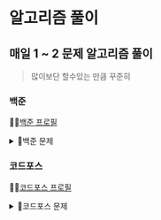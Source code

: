 # 알고리즘 풀이

## 매일 1 ~ 2 문제 알고리즘 풀이

> 많이보단 할수있는 만큼 꾸준히

### 백준

👨‍💻<a href = https://solved.ac/profile/spsifls22>백준 프로필</a>

<details>
<summary>📒백준 문제</summary>
<div markdown="1">

| 문제                                                       | 코드                                                                                            | 풀이 |
|----------------------------------------------------------|-----------------------------------------------------------------------------------------------| --- |
| <a href = https://www.acmicpc.net/problem/10430>나머지</a>  | <a href = https://github.com/geombong/algorithm/blob/master/src/baekjoon/Bjo10430.java>💻</a> |  |
| <a href = https://www.acmicpc.net/problem/10828>스택</a>   | <a href = https://github.com/geombong/algorithm/blob/master/src/baekjoon/Bjo10828.java>💻</a> |  |
| <a href = https://www.acmicpc.net/problem/2558>A+B -2</a> | <a href = https://github.com/geombong/algorithm/blob/master/src/baekjoon/Bjo2558.java>💻</a>  |  |
| <a href = https://www.acmicpc.net/problem/10953>A+B -6</a> | <a href =https://github.com/geombong/algorithm/blob/master/src/baekjoon/Bjo10953.java>💻</a>  |  |
| <a href = https://www.acmicpc.net/problem/11022>A+B -8</a> | <a href = https://github.com/geombong/algorithm/blob/master/src/baekjoon/Bjo11022.java>💻</a> |  |
| <a href = https://www.acmicpc.net/problem/11718>그대로 출력하기</a> | <a href = https://github.com/geombong/algorithm/blob/master/src/baekjoon/Bjo11718.java>💻</a> |  |
| <a href = https://www.acmicpc.net/problem/1463>1로 만들기</a> | <a href = https://github.com/geombong/algorithm/blob/master/src/baekjoon/Bjo1463.java>💻</a>  |  |
| <a href = https://www.acmicpc.net/problem/1924>2007년</a> | <a href = https://github.com/geombong/algorithm/blob/master/src/baekjoon/Bjo1924.java>💻</a>  |  |
| <a href = https://www.acmicpc.net/problem/1978>소수찾기</a>  | <a href = https://github.com/geombong/algorithm/blob/master/src/baekjoon/Bjo1978.java>💻</a>  |  |
| <a href = https://www.acmicpc.net/problem/2292>벌집</a>    | <a href = https://github.com/geombong/algorithm/blob/master/src/baekjoon/Bjo2292.java>💻</a>  |  |
| <a href = https://www.acmicpc.net/problem/11050>이항계수</a> | <a href = https://github.com/geombong/algorithm/blob/master/src/baekjoon/Bjo11050.java>💻</a> |  |
| <a href = https://www.acmicpc.net/problem/2869>달팽이는 올라가고싶다</a> | <a href = https://github.com/geombong/algorithm/blob/master/src/baekjoon/Bjo2869.java>💻</a>  |  |
| <a href = https://www.acmicpc.net/problem/9012>괄호</a>    | <a href = https://github.com/geombong/algorithm/blob/master/src/baekjoon/Bjo9012.java>💻</a>  |  |
| <a href = https://www.acmicpc.net/problem/2751>수 정렬하기 2</a> | <a href = https://github.com/geombong/algorithm/blob/master/src/baekjoon/Bjo2751.java>💻</a>  |  |
| <a href = https://www.acmicpc.net/problem/1085>직사각형에서 탈출</a> | <a href = https://github.com/geombong/algorithm/blob/master/src/baekjoon/Bjo1085.java>💻</a>  |  |
| <a href = https://www.acmicpc.net/problem/10989>수 정렬하기 3</a> | <a href = https://github.com/geombong/algorithm/blob/master/src/baekjoon/Bjo10989.java>💻</a> |  |
| <a href = https://www.acmicpc.net/problem/2750>수 정렬하기</a> | <a href = https://github.com/geombong/algorithm/blob/master/src/baekjoon/Bjo2750.java>💻</a>  |  |
| <a href = https://www.acmicpc.net/problem/10814>나이순 정렬</a> | <a href = https://github.com/geombong/algorithm/blob/master/src/baekjoon/Bjo10814.java>💻</a> |  |
| <a href = https://www.acmicpc.net/problem/11650>좌표 정렬하기</a> | <a href = https://github.com/geombong/algorithm/blob/master/src/baekjoon/Bjo11650.java>💻</a> |  |
| <a href = https://www.acmicpc.net/problem/11650>좌표 정렬하기 2</a> | <a href = https://github.com/geombong/algorithm/blob/master/src/baekjoon/Bjo11651.java>💻</a> |  |
| <a href = https://www.acmicpc.net/problem/1181>단어 정렬</a> | <a href = https://github.com/geombong/algorithm/blob/master/src/baekjoon/Bjo1181.java>💻</a>  |  |
| <a href = https://www.acmicpc.net/problem/10845>큐</a>    | <a href = https://github.com/geombong/algorithm/blob/master/src/baekjoon/Bjo10845.java>💻</a> |  |
| <a href = https://www.acmicpc.net/problem/11399>ATM</a>  | <a href = https://github.com/geombong/algorithm/blob/master/src/baekjoon/Bjo11399.java>💻</a> |  |
| <a href = https://www.acmicpc.net/problem/11047>동전0</a>  | <a href = https://github.com/geombong/algorithm/blob/master/src/baekjoon/Bjo11047.java>💻</a> |  |
| <a href = https://www.acmicpc.net/problem/10816>숫자카드 2</a> | <a href = https://github.com/geombong/algorithm/blob/master/src/baekjoon/Bjo10816.java>💻</a> |  |
| <a href = https://www.acmicpc.net/problem/4153>직각삼각형</a> | <a href = https://github.com/geombong/algorithm/blob/master/src/baekjoon/Bjo4153.java>💻</a>  |  |

</div>
</details>

### 코드포스

👨‍💻<a href = https://codeforces.com/profile/geombong>코드포스 프로필</a>

<details>
<summary>📒코드포스 문제</summary>
<div markdown="1">

| 문제                                                                  | 코드                                                                                                   | 풀이 |
|---------------------------------------------------------------------|------------------------------------------------------------------------------------------------------| --- |
| <a href = https://codeforces.com/contest/4/problem/A>Watermelon</a> | <a href = https://github.com/geombong/algorithm/blob/master/src/codeforces/CofWatermelon.java>💻</a> |  |
|                                                                     |                                                                                                      |  |

</div>
</details>